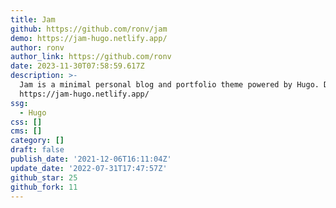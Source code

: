 ```yaml
---
title: Jam
github: https://github.com/ronv/jam
demo: https://jam-hugo.netlify.app/
author: ronv
author_link: https://github.com/ronv
date: 2023-11-30T07:58:59.617Z
description: >-
  Jam is a minimal personal blog and portfolio theme powered by Hugo. Demo:
  https://jam-hugo.netlify.app/
ssg:
  - Hugo
css: []
cms: []
category: []
draft: false
publish_date: '2021-12-06T16:11:04Z'
update_date: '2022-07-31T17:47:57Z'
github_star: 25
github_fork: 11
---
```

